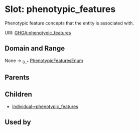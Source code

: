
# Slot: phenotypic_features


Phenotypic feature concepts that the entity is associated with.

URI: [GHGA:phenotypic_features](https://w3id.org/GHGA/phenotypic_features)


## Domain and Range

None &#8594;  <sub>0..\*</sub> [PhenotypicFeaturesEnum](PhenotypicFeaturesEnum.md)

## Parents


## Children

 *  [Individual➞phenotypic_features](Individual_phenotypic_features.md)

## Used by


